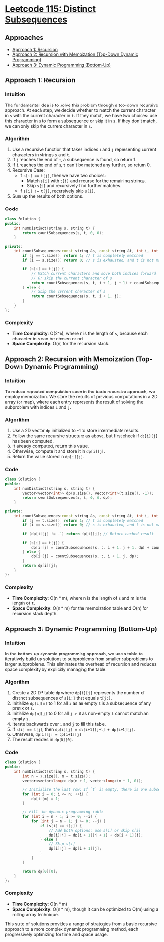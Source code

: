 # [Leetcode 115: Distinct Subsequences](https://leetcode.com/problems/distinct-subsequences/)

## Approaches
- [Approach 1: Recursion](#approach-1-recursion)
- [Approach 2: Recursion with Memoization (Top-Down Dynamic Programming)](#approach-2-recursion-with-memoization-top-down-dynamic-programming)
- [Approach 3: Dynamic Programming (Bottom-Up)](#approach-3-dynamic-programming-bottom-up)

## Approach 1: Recursion

### Intuition
The fundamental idea is to solve this problem through a top-down recursive approach. At each step, we decide whether to match the current character in `s` with the current character in `t`. If they match, we have two choices: use this character in `s` to form a subsequence or skip it in `s`. If they don’t match, we can only skip the current character in `s`.

### Algorithm
1. Use a recursive function that takes indices `i` and `j` representing current characters in strings `s` and `t`.
2. If `j` reaches the end of `t`, a subsequence is found, so return 1.
3. If `i` reaches the end of `s`, `t` can't be matched any further, so return 0.
4. Recursive Case:
   - If `s[i] == t[j]`, then we have two choices:
     - Match `s[i]` with `t[j]` and recurse for the remaining strings.
     - Skip `s[i]` and recursively find further matches.
   - If `s[i] != t[j]`, recursively skip `s[i]`.
5. Sum up the results of both options.

### Code
```cpp
class Solution {
public:
    int numDistinct(string s, string t) {
        return countSubsequences(s, t, 0, 0);
    }
    
private:
    int countSubsequences(const string &s, const string &t, int i, int j) {
        if (j == t.size()) return 1; // t is completely matched
        if (i == s.size()) return 0; // s is exhausted, and t is not matched

        if (s[i] == t[j]) {
            // Match current characters and move both indices forward
            // Or skip the current character of s
            return countSubsequences(s, t, i + 1, j + 1) + countSubsequences(s, t, i + 1, j);
        } else {
            // Skip the current character of s
            return countSubsequences(s, t, i + 1, j);
        }
    }
};
```

### Complexity
- **Time Complexity**: O(2^n), where n is the length of `s`, because each character in `s` can be chosen or not.
- **Space Complexity**: O(n) for the recursion stack.

## Approach 2: Recursion with Memoization (Top-Down Dynamic Programming)

### Intuition
To reduce repeated computation seen in the basic recursive approach, we employ memoization. We store the results of previous computations in a 2D array (or map), where each entry represents the result of solving the subproblem with indices `i` and `j`.

### Algorithm
1. Use a 2D vector `dp` initialized to -1 to store intermediate results.
2. Follow the same recursive structure as above, but first check if `dp[i][j]` has been computed.
3. If already computed, return this value.
4. Otherwise, compute it and store it in `dp[i][j]`.
5. Return the value stored in `dp[i][j]`.

### Code
```cpp
class Solution {
public:
    int numDistinct(string s, string t) {
        vector<vector<int>> dp(s.size(), vector<int>(t.size(), -1));
        return countSubsequences(s, t, 0, 0, dp);
    }
    
private:
    int countSubsequences(const string &s, const string &t, int i, int j, vector<vector<int>>& dp) {
        if (j == t.size()) return 1; // t is completely matched
        if (i == s.size()) return 0; // s is exhausted, and t is not matched

        if (dp[i][j] != -1) return dp[i][j]; // Return cached result

        if (s[i] == t[j]) {
            dp[i][j] = countSubsequences(s, t, i + 1, j + 1, dp) + countSubsequences(s, t, i + 1, j, dp);
        } else {
            dp[i][j] = countSubsequences(s, t, i + 1, j, dp);
        }
        return dp[i][j];
    }
};
```

### Complexity
- **Time Complexity**: O(n * m), where n is the length of `s` and m is the length of `t`.
- **Space Complexity**: O(n * m) for the memoization table and O(n) for recursion stack depth.

## Approach 3: Dynamic Programming (Bottom-Up)

### Intuition
In the bottom-up dynamic programming approach, we use a table to iteratively build up solutions to subproblems from smaller subproblems to larger subproblems. This eliminates the overhead of recursion and reduces space complexity by explicitly managing the table.

### Algorithm
1. Create a 2D DP table `dp` where `dp[i][j]` represents the number of distinct subsequences of `s[i:]` that equals `t[j:]`.
2. Initialize `dp[i][m]` to 1 for all `i` as an empty `t` is a subsequence of any prefix of `s`.
3. Initialize `dp[n][j]` to 0 for all `j > 0` as non-empty `t` cannot match an empty `s`.
4. Iterate backwards over `i` and `j` to fill this table.
5. If `s[i] == t[j]`, then `dp[i][j] = dp[i+1][j+1] + dp[i+1][j]`.
6. Otherwise, `dp[i][j] = dp[i+1][j]`.
7. The result resides in `dp[0][0]`.

### Code
```cpp
class Solution {
public:
    int numDistinct(string s, string t) {
        int n = s.size(), m = t.size();
        vector<vector<long>> dp(n + 1, vector<long>(m + 1, 0));

        // Initialize the last row: If `t` is empty, there is one subsequence of any prefix of `s`.
        for (int i = 0; i <= n; ++i) {
            dp[i][m] = 1;
        }

        // Fill the dynamic programming table
        for (int i = n - 1; i >= 0; --i) {
            for (int j = m - 1; j >= 0; --j) {
                if (s[i] == t[j]) {
                    // Add both options: use s[i] or skip s[i]
                    dp[i][j] = dp[i + 1][j + 1] + dp[i + 1][j];
                } else {
                    // Skip s[i]
                    dp[i][j] = dp[i + 1][j];
                }
            }
        }
        
        return dp[0][0];
    }
};
```

### Complexity
- **Time Complexity**: O(n * m)
- **Space Complexity**: O(n * m), though it can be optimized to O(m) using a rolling array technique.

This suite of solutions provides a range of strategies from a basic recursive approach to a more complex dynamic programming method, each progressively optimizing for time and space usage.

